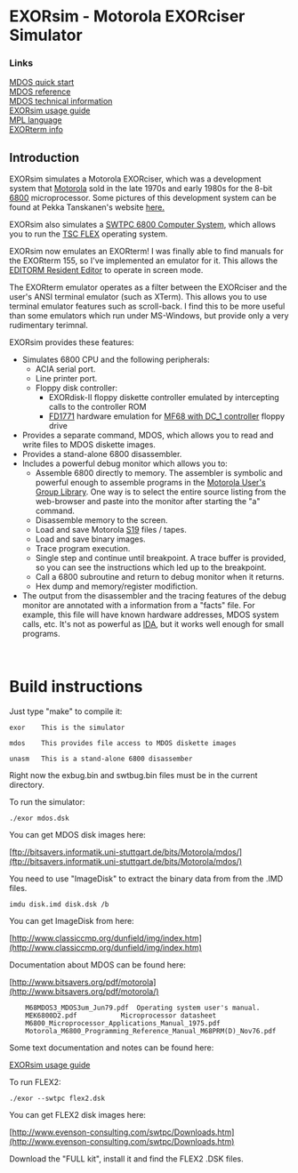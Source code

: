 # EXORsim - Motorola EXORciser Simulator

### Links

[MDOS quick start](doc/mdos-intro.md)
<br>
[MDOS reference](doc/mdos-ref.md)
<br>
[MDOS technical information](doc/mdos-tech.md)
<br>
[EXORsim usage guide](doc/usage.md)
<br>
[MPL language](mpl/readme.md)
<br>
[EXORterm info](doc/exorterm.md)

## Introduction

<p>EXORsim simulates a Motorola EXORciser, which was a development system
that <a href="http://en.wikipedia.org/wiki/Motorola">Motorola</a> sold in
the late 1970s and early 1980s for the 8-bit <a
href="http://en.wikipedia.org/wiki/Motorola_6800">6800</a> microprocessor. 
Some pictures of this development system can be found at Pekka Tanskanen's
website <a href="http://www.exorciser.net/index_en.htm">here.</a>

<p>EXORsim also simulates a <a
href="http://www.swtpc.com/mholley/swtpc_6800.htm">SWTPC 6800 Computer
System</a>, which allows you to run the <a
href="http://en.wikipedia.org/wiki/FLEX_%28operating_system%29">TSC FLEX</a>
operating system.

<p>EXORsim now emulates an EXORterm!  I was finally able to find
manuals for the EXORterm 155, so I've implemented an emulator for it.  This
allows the <a href="https://github.com/jhallen/joes-sandbox/blob/master/exorsim/doc/mdos-intro.md#e-editorm-resident-editor">EDITORM Resident Editor</a> to operate in screen mode.
</p>

<p>The EXORterm emulator operates as a filter between the EXORciser and the
user's ANSI terminal emulator (such as XTerm).  This allows you to use
terminal emulator features such as scroll-back.  I find this to be more
useful than some emulators which run under MS-Windows, but provide only a
very rudimentary terimnal.</li>

<p>EXORsim provides these features:

<ul>
<li>Simulates 6800 CPU and the following peripherals:
<ul>
<li>ACIA serial port.</li>
<li>Line printer port.</li>
<li>Floppy disk controller:
<ul><li>EXORdisk-II floppy diskette controller emulated by
intercepting calls to the controller ROM</li>

<li><a href="http://en.wikipedia.org/wiki/Western_Digital_FD1771">FD1771</a> hardware emulation for <a
href="http://www.swtpc.com/mholley/MF_68/MF_68_Index.htm">MF68
with DC_1 controller</a> floppy drive</li>
</ul>
</ul>

<li>Provides a separate command, MDOS, which allows you to read and write
files to MDOS diskette images.</li>

<li>Provides a stand-alone 6800 disassembler.</li>

<li>Includes a powerful debug monitor which allows you to:

<ul><li>Assemble 6800 directly to memory.  The assembler is
symbolic and powerful enough to assemble programs in the
<a
href="http://test.dankohn.info/~myhome/projects/68HC11/AXIOM_HC11/Source/Users%20Group/">Motorola User's Group
Library</a>.  One way is to select the entire source listing
from the web-browser and paste into the monitor after
starting the "a" command.</li>
		
<li>Disassemble memory to the screen.</li>

<li>Load and save Motorola <a href="http://en.wikipedia.org/wiki/SREC_%28file_format%29">S19</a> files
/ tapes.</li>

<li>Load and save binary images.</li>

<li>Trace program execution.</li>

<li>Single step and continue until breakpoint.  A trace
buffer is provided, so you can see the instructions which
led up to the breakpoint.</li>

<li>Call a 6800 subroutine and return to debug monitor when
it returns.</li>

<li>Hex dump and memory/register modifiction.</li>
</ul>
</li>

<li>The output from the disassembler and the tracing features of the debug
monitor are annotated with a information from a "facts" file.  For example,
this file will have known hardware addresses, MDOS system calls, etc.  It's
not as powerful as <a href="http://www.hex-rays.com/idapro/">IDA</a>, but
it works well enough for small programs.</li>

</ul>
<br>

# Build instructions

Just type "make" to compile it:

	exor	This is the simulator

	mdos	This provides file access to MDOS diskette images

	unasm	This is a stand-alone 6800 disassember

Right now the exbug.bin and swtbug.bin files must be in the current
directory.

To run the simulator:

	./exor mdos.dsk

You can get MDOS disk images here:

[ftp://bitsavers.informatik.uni-stuttgart.de/bits/Motorola/mdos/](ftp://bitsavers.informatik.uni-stuttgart.de/bits/Motorola/mdos/)

You need to use "ImageDisk" to extract the binary data from from the .IMD
files.

	imdu disk.imd disk.dsk /b

You can get ImageDisk from here:

[http://www.classiccmp.org/dunfield/img/index.htm](http://www.classiccmp.org/dunfield/img/index.htm)

Documentation about MDOS can be found here:

[http://www.bitsavers.org/pdf/motorola](http://www.bitsavers.org/pdf/motorola/)

		M68MDOS3_MDOS3um_Jun79.pdf	Operating system user's manual.
		MEK6800D2.pdf			Microprocessor datasheet
		M6800_Microprocessor_Applications_Manual_1975.pdf
		Motorola_M6800_Programming_Reference_Manual_M68PRM(D)_Nov76.pdf

Some text documentation and notes can be found here:

[EXORsim usage guide](doc/usage.md)

To run FLEX2:

	./exor --swtpc flex2.dsk

You can get FLEX2 disk images here:

[http://www.evenson-consulting.com/swtpc/Downloads.htm](http://www.evenson-consulting.com/swtpc/Downloads.htm)

Download the "FULL kit", install it and find the FLEX2 .DSK files.
